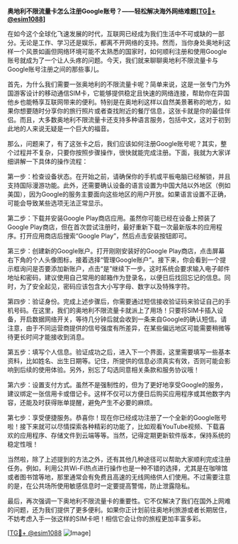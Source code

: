 **奥地利不限流量卡怎么注册Google账号？——轻松解决海外网络难题[[TG💪+ @esim1088](https://t.me/s/esim1088)]**

在如今这个全球化飞速发展的时代，互联网已经成为我们生活中不可或缺的一部分。无论是工作、学习还是娱乐，都离不开网络的支持。然而，当你身处奥地利这样一个风景如画但网络环境可能不太熟悉的国家时，如何顺利注册和使用Google账号就成为了一个让人头疼的问题。今天，我们就来聊聊奥地利不限流量卡与Google账号注册之间的那些事儿。

首先，为什么我们需要一张奥地利的不限流量卡呢？简单来说，这是一张专门为外国游客设计的移动通信SIM卡，它能够提供稳定且快速的网络连接，帮助你在异国他乡也能畅享互联网带来的便利。特别是在奥地利这样以自然美景著称的地方，如果你想要随时分享你的旅行照片或者查找附近的餐厅信息，这张卡就是你的最佳伴侣。而且，大多数奥地利不限流量卡还支持多种语言服务，包括中文，这对于初到此地的人来说无疑是一个巨大的福音。

那么，问题来了，有了这张卡之后，我们应该如何注册Google账号呢？其实，整个过程并不复杂，只要你按照步骤操作，很快就能完成注册。下面，我就为大家详细讲解一下具体的操作流程：

第一步：检查设备状态。在开始之前，请确保你的手机或平板电脑已经解锁，并且支持国际漫游功能。此外，还需要确认设备的语言设置为中国大陆以外地区（例如美国），因为Google的服务主要面向这些地区的用户开放。如果语言设置不正确，可能会导致某些选项无法正常显示。

第二步：下载并安装Google Play商店应用。虽然你可能已经在设备上预装了Google Play商店，但在首次尝试注册时，最好重新下载一次最新版本的应用程序。打开应用商店后搜索“Google Play”，然后点击安装按钮即可。

第三步：创建新的Google账户。打开刚刚安装好的Google Play商店，点击屏幕右下角的个人头像图标，接着选择“管理Google账户”。接下来，你会看到一个提示框询问是否要添加新账户，点击“是”继续下一步。这时系统会要求输入电子邮件地址和密码，建议使用自己常用的邮箱作为登录名，以便日后找回忘记的信息。同时，为了安全起见，密码应该包含大小写字母、数字以及特殊字符。

第四步：验证身份。完成上述步骤后，你需要通过短信接收验证码来验证自己的手机号码。在这里，我们的奥地利不限流量卡就派上了用场！只要将SIM卡插入设备，开启数据网络开关，等待几分钟后就会收到一条来自Google的确认短信。请注意，由于不同运营商提供的信号强度有所差异，在某些偏远地区可能需要稍微等待更长时间才能接收到消息。

第五步：填写个人信息。验证成功之后，进入下一个界面，这里需要填写一些基本资料，比如姓名、出生日期等。记住，所提供的信息必须真实有效，否则可能会影响到后续的使用体验。另外，别忘了勾选同意相关条款和服务协议哦！

第六步：设置支付方式。虽然不是强制性的，但为了更好地享受Google的服务，建议绑定一张信用卡或借记卡。这样不仅可以方便日后购买应用程序或其他数字内容，还能及时获得账单提醒，避免产生不必要的麻烦。

第七步：享受便捷服务。恭喜你！现在你已经成功注册了一个全新的Google账号啦！接下来就可以尽情探索各种精彩的功能了，比如观看YouTube视频、下载喜欢的应用程序、存储文件到云端等等。当然，记得定期更新软件版本，保持系统的稳定性哦！

当然啦，除了上述提到的方法之外，还有其他几种途径可以帮助大家顺利完成注册任务。例如，利用公共Wi-Fi热点进行操作也是一种不错的选择，尤其是在咖啡馆或者图书馆等地，那里通常会有免费且高速的无线网络供人们使用。不过需要注意的是，在公共场所使用敏感信息时一定要提高警惕，防止泄露隐私。

最后，再次强调一下奥地利不限流量卡的重要性。它不仅解决了我们在国外上网难的问题，还为我们提供了更多便利。如果你正计划前往奥地利旅游或者长期居住，不妨考虑入手一张这样的SIM卡吧！相信它会让你的旅程更加丰富多彩。

[[TG💪+ @esim1088](https://t.me/s/esim1088) ![Image](https://i.postimg.cc/4NQfJmqS/Snipaste-2025-05-13-00-14-12.png)]